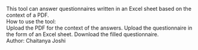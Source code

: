 This tool can answer questionnaires written in an Excel sheet based on the context of a PDF.
<br>
How to use the tool:
<br>
Upload the PDF for the context of the answers.
Upload the questionnaire in the form of an Excel sheet.
Download the filled questionnaire.
<br>
Author: Chaitanya Joshi